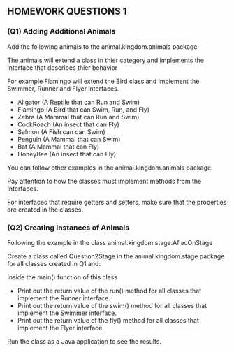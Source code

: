 ## HOMEWORK QUESTIONS 1

### (Q1) Adding Additional Animals

Add the following animals to the animal.kingdom.animals package

The animals will extend a class in thier category and implements the interface that describes thier behavior

For example Flamingo will extend the Bird class and implement the Swimmer, Runner and Flyer interfaces.

* Aligator (A Reptile that can Run and Swim)
* Flamingo (A Bird that can Swim, Run, and Fly)
* Zebra (A Mammal that can Run and Swim)
* CockRoach (An insect that can Fly)
* Salmon (A Fish can can Swim)
* Penguin (A Mammal that can Swim)
* Bat (A Mammal that can Fly)
* HoneyBee (An insect that can Fly)

You can follow other examples in the animal.kingdom.animals package.

Pay attention to how the classes must implement methods from the Interfaces.

For interfaces that require getters and setters, make sure that the properties are created in the classes.

### (Q2) Creating Instances of Animals

Following the example in the class animal.kingdom.stage.AflacOnStage

Create a class called Question2Stage in the animal.kingdom.stage package for all classes created in Q1 and:

Inside the main() function of this class

* Print out the return value of the run() method for all classes that implement the Runner interface.
* Print out the return value of the swim() method for all classes that implement the Swimmer interface.
* Print out the return value of the fly() method for all classes that implement the Flyer interface.

Run the class as a Java application to see the results.

